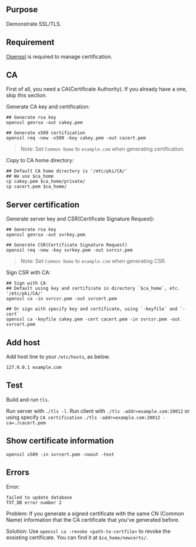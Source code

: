 ## Purpose

Demonstrate SSL/TLS.

## Requirement

[Openssl](https://www.openssl.org/) is required to manage certification.

## CA

First of all, you need a CA(Certificate Authority).
If you already have a one, skip this section.

Generate CA key and certification:

```
## Generate rsa key
openssl genrsa -out cakey.pem

## Generate x509 certification
openssl req -new -x509 -key cakey.pem -out cacert.pem
```

> Note: Set `Common Name` to `example.com` when generating certification.

Copy to CA home directory:

```
## Default CA home directory is '/etc/pki/CA/'
## We use $ca_home
cp cakey.pem $ca_home/private/
cp cacert.pem $ca_home/
```

## Server certification

Generate server key and CSR(Certificate Signature Request):

```
## Generate rsa key
openssl genrsa -out svrkey.pem

## Generate CSR(Certificate Signature Request)
openssl req -new -key svrkey.pem -out svrcsr.pem

```

> Note: Set `Common Name` to `example.com` when generating CSR.

Sign CSR with CA:

```
## Sign with CA
## Default using key and certificate in directory `$ca_home`, etc. '/etc/pki/CA/'
openssl ca -in svrcsr.pem -out svrcert.pem

## Or sign with specify key and certificate, using `-keyfile` and `-cert`
openssl ca -keyfile cakey.pem -cert cacert.pem -in svrcsr.pem -out svrcert.pem
```

## Add host

Add host line to your `/etc/hosts`, as below.

```
127.0.0.1 example.com
```

## Test

Build and run `tls`.

Run server with `./tls -l`.
Run client with `./tls -addr=example.com:20012` 
    or using specify `CA certification` `./tls -addr=example.com:20012 -ca=./cacert.pem`

## Show certificate information

```
openssl x509 -in svrcert.pem -noout -text
```

## Errors

Error:

```
failed to update database
TXT_DB error number 2
```

Problem: 
If you generate a signed certificate with the same CN (Common Name) information that the CA certificate that you've generated before.

Solution:
Use `openssl ca -revoke <path-to-certfile>` to revoke the exsisting certificate. You can find it at `$ca_home/newcerts/`.
